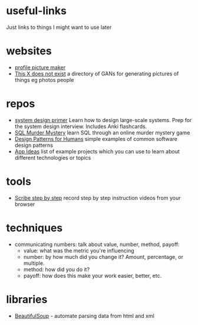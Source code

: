 # useful-links
Just links to things I might want to use later

# websites

- [profile picture maker](https://pfpmaker.com/)
- [This X does not exist](https://thisxdoesnotexist.com) a directory of GANs for generating pictures of things eg photos people

# repos
 
- [system design primer](https://github.com/donnemartin/system-design-primer) Learn how to design large-scale systems. Prep for the system design interview.  Includes Anki flashcards.
- [SQL Murder Mystery](https://mystery.knightlab.com/) learn SQL through an online murder mystery game
- [Design Patterns for Humans](https://github.com/kamranahmedse/design-patterns-for-humans) simple examples of common software design patterns
- [App Ideas](https://github.com/florinpop17/app-ideas) list of example projects which you can use to learn about different technologies or topics

# tools

- [Scribe step by step](https://scribehow.com) record step by step instruction videos from your browser

# techniques

- communicating numbers: talk about value, number, method, payoff:
  - value: what was the metric you're influencing
  - number: by how much did you change it? Amount, percentage, or multiple.
  - method: how did you do it?
  - payoff: how does this make your work easier, better, etc.

# libraries

- [BeautifulSoup](https://www.crummy.com/software/BeautifulSoup/bs4/doc/) - automate parsing data from html and xml
